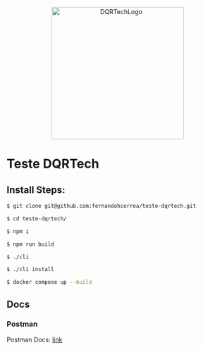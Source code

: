 <p align="center"><a href="https://yetz.com.br" target="_blank"><img src="https://www.dqrtech.com.br/wp-content/themes/dqrtech/dist/images/logo.png" width="300" alt="DQRTechLogo"></a></p>



# Teste DQRTech

## Install Steps:


```bash
$ git clone git@github.com:fernandohcorrea/teste-dqrtech.git
```

```bash
$ cd teste-dqrtech/
```

```bash
$ npm i
```

```bash
$ npm run build
```

```bash
$ ./cli 
```

```bash
$ ./cli install
```

```bash
$ docker compose up --build
```

## Docs

### Postman

Postman Docs: 
<a href="" target="_blank">
link
</a>
